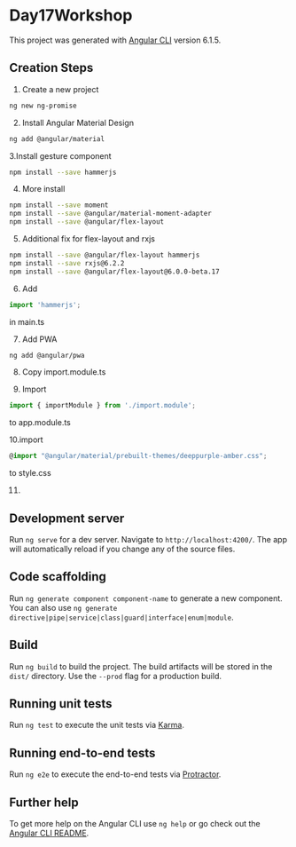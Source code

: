 # Day17Workshop

This project was generated with [Angular CLI](https://github.com/angular/angular-cli) version 6.1.5.

## Creation Steps
1. Create a new project
```bash
ng new ng-promise
```
2. Install Angular Material Design
```bash
ng add @angular/material
```

3.Install gesture component
```bash
npm install --save hammerjs
```

4. More install
```bash
npm install --save moment
npm install --save @angular/material-moment-adapter
npm install --save @angular/flex-layout
```

5. Additional fix for flex-layout and rxjs 
```bash
npm install --save @angular/flex-layout hammerjs
npm install --save rxjs@6.2.2
npm install --save @angular/flex-layout@6.0.0-beta.17
```

6. Add 
```ts
import 'hammerjs';
```
 in main.ts

7. Add PWA
```bash
ng add @angular/pwa
```
8. Copy import.module.ts

9. Import 
```ts
import { importModule } from './import.module';
```
to app.module.ts

10.import 
```ts
@import "@angular/material/prebuilt-themes/deeppurple-amber.css";
```
to style.css

11.


## Development server

Run `ng serve` for a dev server. Navigate to `http://localhost:4200/`. The app will automatically reload if you change any of the source files.

## Code scaffolding

Run `ng generate component component-name` to generate a new component. You can also use `ng generate directive|pipe|service|class|guard|interface|enum|module`.

## Build

Run `ng build` to build the project. The build artifacts will be stored in the `dist/` directory. Use the `--prod` flag for a production build.

## Running unit tests

Run `ng test` to execute the unit tests via [Karma](https://karma-runner.github.io).

## Running end-to-end tests

Run `ng e2e` to execute the end-to-end tests via [Protractor](http://www.protractortest.org/).

## Further help

To get more help on the Angular CLI use `ng help` or go check out the [Angular CLI README](https://github.com/angular/angular-cli/blob/master/README.md).
